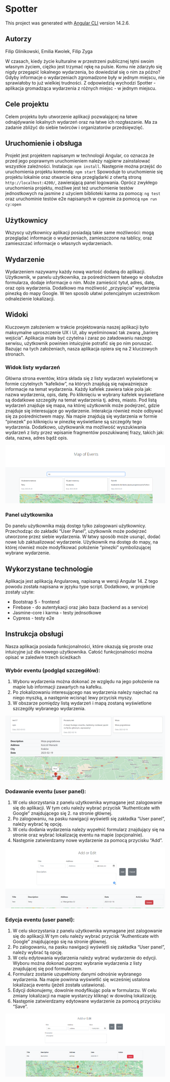 # Spotter

This project was generated with [Angular CLI](https://github.com/angular/angular-cli) version 14.2.6.

## Autorzy
Filip Glinikowski, Emilia Kwolek, Filip Zyga


W czasach, kiedy życie kulturalne w przestrzeni publicznej tętni swoim własnym życiem, ciężko jest trzymać rękę na pulsie. Komu nie zdarzyło się nigdy przegapić lokalnego wydarzenia, bo dowiedział się o nim za późno? Gdyby informacje o wydarzeniach zgromadzone były w jednym miejscu, nie sprawiałoby to już wielkiej trudności. Z odpowiedzią wychodzi Spotter - aplikacja gromadząca wydarzenia z różnych miejsc - w jednym miejscu.

## Cele projektu
Celem projektu było utworzenie aplikacji pozwalającej na łatwe odnajdywanie lokalnych wydarzeń oraz na łatwe ich rozgłaszanie. Ma za zadanie zbliżyć do siebie twórców i organizatorów przedsięwzięć. 

## Uruchomienie i obsługa
Projekt jest projektem napisanym w technologii Angular, co oznacza że przed jego poprawnym uruchomieniem należy najpierw zainstalować wszystkie zależności.
Instalacja: `npm install`.
Następnie można przejść do uruchomienia projektu komendą: `npm start`
Spowoduje to uruchomienie się projektu lokalnie oraz otwarcie okna przeglądarki z otwrtą stroną `http://localhost:4200/`, zawierającą panel logowania.
Oprócz zwykłego uruchomienia projektu, możliwe jest też uruchomienie testów jednostkowych na jasmine z użyciem biblioteki karma za pomocą: `ng test` oraz uruchominie testów e2e napisanych w cypresie za pomocą `npm run cy:open`

## Użytkownicy
Wszyscy użytkownicy aplikacji posiadają takie same możliwości: mogą przeglądać informacje o wydarzeniach, zamieszczone na tablicy, oraz zamieszczać informacje o własnych wydarzeniach.

## Wydarzenie
Wydarzeniem nazywamy każdy nową wartość dodaną do aplikacji. Użytkownik, w panelu użytkownika, za pośrednictwem łatwego w obsłudze formularza, dodaje informacje o nim. Może zamieścić tytuł, adres, datę, oraz opis wydarzenia. Dodatkowo ma możliwość „przypięcia” wydarzenia pinezką do mapy Google. W ten sposób ułatwi potencjalnym uczestnikom odnalezienie lokalizacji.

## Widoki
Kluczowym założeniem w trakcie projektowania naszej aplikacji było maksymalne uproszczenie UX i UI, aby wyeliminować tak zwaną „barierę wejścia”. Aplikacja miała być czytelna i zaraz po załadowaniu naszego serwisu, użytkownik powinien intuicyjnie potrafić się po nim poruszać. Bazując na tych założeniach, nasza aplikacja opiera się na 2 kluczowych stronach.

### Widok listy wydarzeń
Główna strona  eventów, która składa się z listy wydarzeń  wyświetlonej w formie czytelnych “kafelków”, na których znajdują się najważniejsze informacje na temat wydarzenia. Każdy kafelek zawiera takie pola jak: nazwa wydarzenia, opis, datę. Po kliknięciu w wybrany kafelek wyświetlane są dodatkowe szczegóły na temat wydarzenia tj. adres, miasto. Pod listą wydarzeń znajduje się mapa, na której użytkownik może podejrzeć, gdzie znajduje się interesujące go wydarzenie. Interakcja również może odbywać się za pośrednictwem mapy. Na mapie znajdują się wydarzenia w formie “pinezek” po kliknięciu w pinezkę wyświetlane są szczegóły tego wydarzenia. Dodatkowo, użytkowanik ma możliwość wyszukiwania wydarzeń z listy przez wpisanie fragmentów poszukiwanej frazy, takich jak: data, nazwa, adres bądź opis.

![lista](images/search.png)

### Panel użytkownika
Do panelu użytkownika mają dostęp tylko zalogowani użytkownicy. Przechodząc do zakładki “User Panel”, użytkownik może podejrzeć utworzone przez siebie wydarzenia. W łatwy sposób może usunąć, dodać nowe lub zaktualizować wydarzenie. Użytkownik ma dostęp do mapy, na której również może modyfikować położenie “pinezki” symbolizującej wybrane wydarzenie.

## Wykorzystane technologie
Aplikacja jest aplikacją Angularową, napisaną w wersji Angular 14. Z tego powodu została napisana w języku type script. Dodatkowo, w projekcie zostały użyte:
* Bootstrap 5 - frontend
* Firebase - do autentykacji oraz jako baza (backend as a service)
* Jasmine-core i karma - testy jednsotkowe
* Cypress - testy e2e

## Instrukcja obsługi
Nasza aplikacja posiada funkcjonalności, które okazują się proste oraz intuicyjne już dla nowego użytkownika. Całość funkcjonalności można opisać w zaledwie trzech ścieżkach

### Wybór eventu (podgląd szczegółów):
1. Wyboru wydarzenia można dokonać ze względu na jego położenie na mapie lub informacji zawartych na kafelku. 
2. Po  zlokalizowaniu interesującego nas wydarzenia należy najechać na niego myszką, a następnie wcisnąć lewy przycisk myszy.
3. W obszarze pomiędzy listą wydarzeń i mapą zostaną wyświetlone szczegóły wybranego wydarzenia.

![wybor eventy](images/event.png)

### Dodawanie eventu (user panel):
1. W celu skorzystania z panelu użytkownika wymagane jest zalogowanie się do aplikacji. W tym celu należy wybrać przycisk “Authenticate with Google” znajdującego się 2. na stronie głównej. 
3. Po zalogowaniu, na  pasku nawigacji wyświetli się zakładka “User panel”, należy wybrać tę opcję.
4. W celu dodania wydarzenia należy wypełnić formularz znajdujący się na stronie oraz  wybrać lokalizację eventu na mapie (opcjonalnie).
5. Następnie zatwierdzamy nowe wydarzenie za pomocą przycisku “Add”.

![add or edit](images/add_or_edit.png)

### Edycja eventu (user panel):
1. W celu skorzystania z panelu użytkownika wymagane jest zalogowanie się do aplikacji.W tym celu należy wybrać przycisk “Authenticate with Google” znajdującego się na stronie głównej. 
2. Po zalogowaniu, na pasku nawigacji wyświetli się zakładka “User panel”, należy wybrać tą opcję.
3. W celu edytowania wydarzenia należy wybrać wydarzenie do edycji. Wyboru można dokonać poprzez wybranie wydarzenia z listy znajdującej się pod formularzem.
4. Formularz zostanie uzupełniony danymi odnośnie wybranego wydarzenia. Na mapie powinna wyświetlić się wcześniej ustalona lokalizacja eventu (jeżeli została ustawiona).
5. Edycji dokonujemy, dowolnie modyfikując pola w formularzu. W celu zmiany lokalizacji na mapie wystarczy kliknąć w dowolną lokalizację. 
6. Następnie zatwierdzamy edytowane wydarzenie za pomocą przycisku “Save”.

![edit](images/edit.png)
